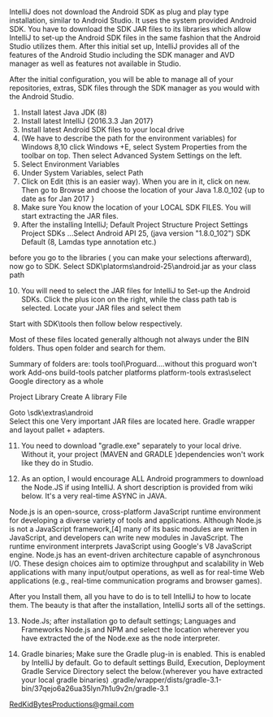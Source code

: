IntelliJ does not download the Android SDK as plug and play type installation, similar to Android Studio. It uses the system provided Android SDK. You have to download the SDK JAR files to its libraries which allow IntelliJ to set-up the Android SDK files in the same fashion that the Android Studio utilizes them. After this initial set up, IntelliJ provides all of the features of the Android Studio including the SDK manager and AVD manager as well as features not available in Studio.

After the initial configuration, you will be able to manage all of your repositories, extras, SDK files through the SDK manager as you would with the Android Studio. 

1) Install latest Java JDK (8)
2) Install latest IntelliJ {2016.3.3   Jan 2017}
3) Install latest Android SDK files to your local drive
4) (We have to describe the path for the environment variables) for Windows 8,10 click Windows +E, select System Properties from the toolbar on top.  Then select Advanced System Settings on the left.
5) Select Environment Variables
6) Under System Variables, select Path
7) Click on Edit (this is an easier way). When you are in it, click on new.  Then go to Browse and choose the location of your Java 1.8.0_102 {up to date as for Jan 2017 }
8) Make sure You know the location of your LOCAL SDK FILES. You will start extracting the JAR files.
9) After the installing IntelliJ;
         Default Project Structure
         Project Settings
         Project 
         SDKs ...Select Android API 25, (java version "1.8.0_102")
         SDK Default (8, Lamdas type annotation etc.)

before you go to the libraries ( you can make your selections afterward), now go to SDK. 
         Select SDK\platorms\android-25\android.jar    as your class path

10) You will need to select the JAR files for IntelliJ to Set-up the Android SDKs.
Click the plus icon on the right, while the class path tab is selected. Locate your JAR files and select them

Start with SDK\tools then follow below respectively.

Most of these files located generally although not always under the BIN folders. Thus open folder and search for them.


Summary of folders are:
tools
tool\Proguard....without this proguard won't work
Add-ons
build-tools
patcher
platforms
platform-tools
extras\select Google directory as a whole

Project Library
Create A library File

Goto \sdk\extras\android\
Select this one
Very important JAR files are located here. Gradle wrapper and layout pallet + adapters. 

11) You need to download "gradle.exe" separately to your local drive. Without it, your project (MAVEN and GRADLE )dependencies won't work like they do in Studio.

12) As an option, I would encourage ALL Android programmers to download the Node.JS if using IntelliJ. A short description is provided from wiki below. It's a very real-time ASYNC in JAVA.

Node.js is an open-source, cross-platform JavaScript runtime environment for developing a diverse variety of tools and applications. Although Node.js is not a JavaScript framework,[4] many of its basic modules are written in JavaScript, and developers can write new modules in JavaScript. The runtime environment interprets JavaScript using Google's V8 JavaScript engine.
Node.js has an event-driven architecture capable of asynchronous I/O. These design choices aim to optimize throughput and scalability in Web applications with many input/output operations, as well as for real-time Web applications (e.g., real-time communication programs and browser games).

After you Install them, all you have to do is to tell IntelliJ to how to locate them. The beauty is that after the installation, IntelliJ sorts all of the settings.

13) Node.Js; after installation go to default settings;
Languages and Frameworks
Node.js and NPM
and select the location wherever you have extracted the of the Node.exe as the node interpreter.

14) Gradle binaries;
Make sure the Gradle plug-in is enabled. This is enabled by IntelliJ by default.
Go to default settings 
      Build, Execution, Deployment
                Gradle      Service Directory  select the below.(wherever you have extracted your local gradle binaries) 
.gradle/wrapper/dists/gradle-3.1-bin/37qejo6a26ua35lyn7h1u9v2n/gradle-3.1

RedKidBytesProductions@gmail.com











 

     
         
           






